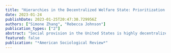 ```yaml
---
title: "Hierarchies in the Decentralized Welfare State: Prioritization in the Housing Choice Voucher Program"
date: 2023-01-24
publishDate: 2023-01-25T20:47:30.729956Z
authors: ["Simone Zhang", "Rebecca Johnson"]
publication_types: ["2"]
abstract: "Social provision in the United States is highly decentralized. Significant federal and state funding flows to local organizational actors, who are granted discretion over how to allocate resources to people in need. In welfare states where many programs are underfunded and decoupled from local need, how does decentralization shape who gets what? This article identifies forces that shape how local actors classify help-seekers when they ration scarce resources, focusing on the case of prioritization in the Housing Choice Voucher Program. We use network methods to represent and analyze 1,398 local prioritization policies. Our results reveal two patterns that challenge expectations from past literature. First, we observe classificatory restraint, or many organizations choosing not to draw fine distinctions between applicants to prioritize. Second, when organizations do institute priority categories, policies often advantage applicants who are formally institutionally connected to the local community. Interviews with officials, in turn, reveal how prioritization schemes reflect housing agencies’ position within a matrix of intra-organizational, inter-organizational, and vertical forces that structure the meaning and cost of classifying help-seekers. These findings illustrate how local organizations’ use of classification to solve on-the-ground organizational problems and manage scarce resources can generate additional forms of exclusion."
featured: false
publication: "*American Sociological Review*"
---
```


